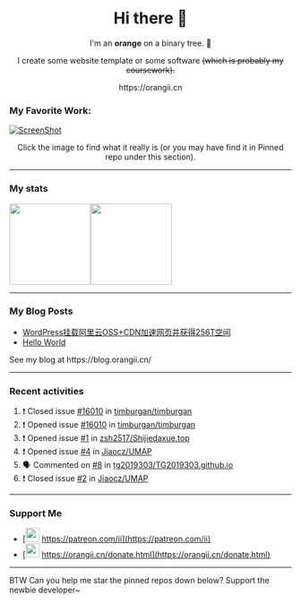 <h1 align="center">Hi there 👋</h1>
<p align="center">I'm an <b>orange</b> on a binary tree. 🍊</p>
<p align="center">I create some website template or some software <span style="text-decoration: line-through">(which is probably my coursework)<span>.</p>
<p align="center">https://orangii.cn</p>

### My Favorite Work:
[![ScreenShot](https://user-images.githubusercontent.com/14857984/129847923-33ea7ccd-90ae-48a1-864c-464bf170bc0d.png)](https://github.com/Jiaocz/Personal-page)

<p align="center">Click the image to find what it really is (or you may have find it in Pinned repo under this section).</p>
  
----

### My stats

[<span><img src="https://github-readme-stats.vercel.app/api?username=jiaocz&count_private=true&show_icons=true&theme=flag-india" height=145/></span><span><img src="https://github-readme-stats.vercel.app/api/top-langs/?username=jiaocz&layout=compact" height=145/></span>](https://orangii.cn/)
  
---
### My Blog Posts
<!-- BLOG-POST-LIST:START -->
- [WordPress挂载阿里云OSS+CDN加速网页并获得256T空间](https://blog.orangii.cn/2021/wp-mount-oss-cdn/)
- [Hello World](https://blog.orangii.cn/2021/hello-world/)
<!-- BLOG-POST-LIST:END -->
<p>See my blog at https://blog.orangii.cn/</p>
  
---
### Recent activities
<!--START_SECTION:activity-->
1. ❗️ Closed issue [#16010](https://github.com/timburgan/timburgan/issues/16010) in [timburgan/timburgan](https://github.com/timburgan/timburgan)
2. ❗️ Opened issue [#16010](https://github.com/timburgan/timburgan/issues/16010) in [timburgan/timburgan](https://github.com/timburgan/timburgan)
3. ❗️ Opened issue [#1](https://github.com/zsh2517/Shijiedaxue.top/issues/1) in [zsh2517/Shijiedaxue.top](https://github.com/zsh2517/Shijiedaxue.top)
4. ❗️ Opened issue [#4](https://github.com/Jiaocz/UMAP/issues/4) in [Jiaocz/UMAP](https://github.com/Jiaocz/UMAP)
5. 🗣 Commented on [#8](https://github.com/tg2019303/TG2019303.github.io/issues/8) in [tg2019303/TG2019303.github.io](https://github.com/tg2019303/TG2019303.github.io)
6. ❗️ Closed issue [#2](https://github.com/Jiaocz/UMAP/issues/2) in [Jiaocz/UMAP](https://github.com/Jiaocz/UMAP)
<!--END_SECTION:activity-->
  
---
### Support Me
- [<img src="https://github.githubassets.com/images/modules/site/icons/funding_platforms/patreon.svg" width=25 height=25 />&nbsp;https://patreon.com/ii](https://patreon.com/ii)
- [<img src="https://orangii.cn/images/logo.svg" height=25 width=25 />&nbsp;https://orangii.cn/donate.html](https://orangii.cn/donate.html)

---
BTW Can you help me star the pinned repos down below? Support the newbie developer~
  <h1 id="pinned"></h1>
<!--
**Jiaocz/Jiaocz** is a ✨ _special_ ✨ repository because its `README.md` (this file) appears on your GitHub profile.

Here are some ideas to get you started:

- 🔭 I’m currently working on ...
- 🌱 I’m currently learning ...
- 👯 I’m looking to collaborate on ...
- 🤔 I’m looking for help with ...
- 💬 Ask me about ...
- 📫 How to reach me: ...
- 😄 Pronouns: ...
- ⚡ Fun fact: ...
-->
